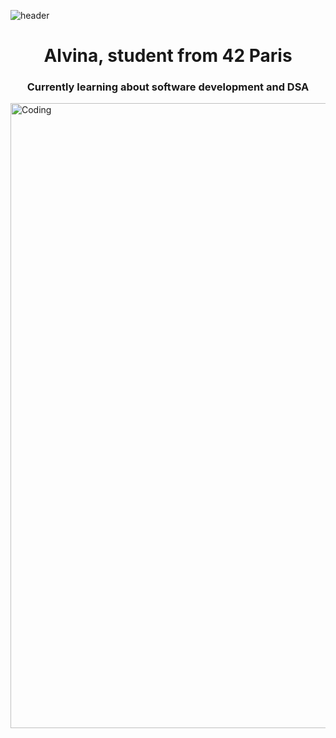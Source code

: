 ![header](https://capsule-render.vercel.app/api?type=waving&color=auto&height=300&section=header&text=Heythere%20render&fontSize=90&animation=fadeIn&fontAlignY=38&desc=Decorate%20GitHub%20Profile%20or%20any%20Repo%20like%20me!&descAlignY=51&descAlign=62)


<h1 align="center">Alvina, student from 42 Paris </h1>
<h3 align="center">Currently learning about software development and DSA</h3>
<img align="center" alt="Coding" width="1000" src="https://llllline.com/image/catalog/products/Loading04.gif">

<!--
**alvinouille/alvinouille** is a ✨ _special_ ✨ repository because its `README.md` (this file) appears on your GitHub profile.

Here are some ideas to get you started:

- 🔭 I’m currently working on ...
- 🌱 I’m currently learning ...
- 👯 I’m looking to collaborate on ...
- 🤔 I’m looking for help with ...
- 💬 Ask me about ...
- 📫 How to reach me: ...
- 😄 Pronouns: ...
- ⚡ Fun fact: ...
-->
